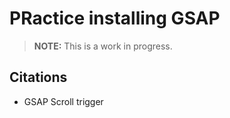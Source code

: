 # PRactice installing GSAP

> **NOTE:** This is a work in progress.


## Citations
* GSAP Scroll trigger 

